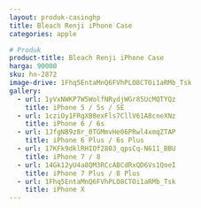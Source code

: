 ```yaml
---
layout: produk-casinghp
title: Bleach Renji iPhone Case
categories: apple

# Produk
product-title: Bleach Renji iPhone Case
harga: 90000
sku: hn-2872
image-drive: 1Fhq5EntaMnQ6FVhPLO8CTOi1aRMb_Tsk
gallery:
  - url: 1yVxNWKP7W5WolfNRydjWGr85UcMQTYQz
    title: iPhone 5 / 5s / SE
  - url: 1cziOy1FRgXB8exFls7CllV61A8cneXNz
    title: iPhone 6 / 6s
  - url: 1JfgNB9z8r_0TGMmvHe06PRwl4xmqZTAP
    title: iPhone 6 Plus / 6s Plus
  - url: 17KFk9dklRHIOf2803_qpsCq-N611_BBU
    title: iPhone 7 / 8
  - url: 14Gk12yU4a8QM3RCcABCdRxQD6Vs1QoeI
    title: iPhone 7 Plus / 8 Plus
  - url: 1Fhq5EntaMnQ6FVhPLO8CTOi1aRMb_Tsk
    title: iPhone X
---
```

